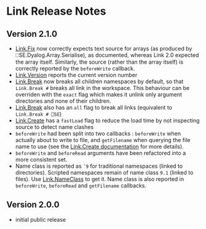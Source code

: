 # Link Release Notes

 ## Version 2.1.0
  - [Link.Fix](Link.Fix.md) now correctly expects text source for arrays (as produced by ⎕SE.Dyalog.Array.Serialise), as documented, whereas Link 2.0 expected the array itself. Similarly, the source (rather than the array itself) is correctly reported by the `beforeWrite` callback.
  - [Link.Version](Link.Version.md) reports the current version number  
  - [Link.Break](Link.Break.md) now breaks all children namespaces by default, so that `Link.Break #` breaks all link in the workspace. This behaviour can be overriden with the `exact` flag which makes it unlink only argument directories and none of their children.
  - [Link.Break](Link.Break.md) also has an `all` flag to break all links (equivalent to `Link.Break # ⎕SE`)
  - [Link.Create](Link.Create.md) has a `fastLoad` flag to reduce the load time by not inspecting source to detect name clashes
  - `beforeWrite` had been split into two callbacks : `beforeWrite` when actually about to write to file, and `getFilename` when querying the file name to use (see the [Link.Create documentation](Link.Create.md) for more details).
  - `beforeWrite` and `beforeRead` arguments have been refactored into a more consistent set.
  - Name class is reported as `¯9` for traditional namespaces (linked to directories).
    Scripted namespaces remain of name class `9.1` (linked to files).
    Use [Link.NameClass](Link.NameClass.md) to get it. Name class is also reported in `beforeWrite`, `beforeRead` and `getFilename` callbacks.

 ## Version 2.0.0
  - initial public release